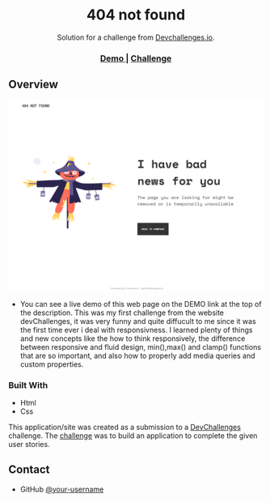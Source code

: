 <h1 align="center">404 not found</h1>

<div align="center">
   Solution for a challenge from  <a href="http://devchallenges.io" target="_blank">Devchallenges.io</a>.
</div>

<div align="center">
  <h3>
    <a href="https://il-mostroo.github.io/DevChallengesio.404-not-found/">
      Demo
    </a>
    <span> | </span>
    <a href="https://devchallenges.io/challenges/wBunSb7FPrIepJZAg0sY">
      Challenge
    </a>
  </h3>
</div>

## Overview

![screenshot](resources/large.png)

- You can see a live demo of this web page on the DEMO link at the top of the description. This was my first challenge from the website devChallenges, it was very funny and quite diffucult to me since it was the first time ever i deal with responsivness. I learned plenty of things and new concepts like the how to think responsively, the difference between responsive and fluid design, min(),max() and clamp() functions that are so important, and also how to properly add media queries and custom properties.

### Built With

- Html
- Css

This application/site was created as a submission to a [DevChallenges](https://devchallenges.io/challenges) challenge. The [challenge](https://devchallenges.io/challenges/wBunSb7FPrIepJZAg0sY) was to build an application to complete the given user stories.

## Contact

- GitHub [@your-username](https://{github.com/il-moostro})

